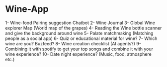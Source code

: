# Wine-App

1- Wine-food Pairing suggestion Chatbot
2- Wine Journal
3- Global Wine explorer Map (World map of the grapes)
4- Reading the Wine bottle scanner and give the background around wine
5- Palate matchmaking (Matching people as a social app)
6- Quiz or educational material for wine? 
7- Which wine are you? Buzfeed?
8- Wine creation checklist (AI agents?)
9- Combining it with spotify to get your top songs and combine it with your wine experience?
10- Date night experience? (Music, food, atmosphere etc.)